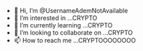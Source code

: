 - 👋 Hi, I’m @UsernameAdemNotAvailable
- 👀 I’m interested in ...CRYPTO
- 🌱 I’m currently learning ...CRYPTO
- 💞️ I’m looking to collaborate on ...CRYPTO
- 📫 How to reach me ...CRYPTOOOOOOOO

<!---
UsernameAdemNotAvailable/UsernameAdemNotAvailable is a ✨ special ✨ repository because its `README.md` (this file) appears on your GitHub profile.
You can click the Preview link to take a look at your changes.
--->
